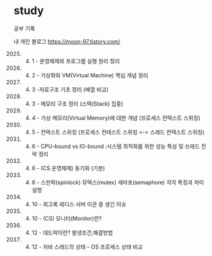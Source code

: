 # study
공부 기록

내 개인 블로그 https://moon-97.tistory.com/


2025. 4. 1 - 운영체제와 프로그램 실행 원리 정리
2025. 4. 2 - 가상화와 VM(Virtual Machine) 핵심 개념 정리
2025. 4. 3 -자료구조 기초 정리 (배열 비교)
2025. 4. 3 - 메모리 구조 정리 (스택(Stack) 집중)
2025. 4. 4 - 가상 메모리(Virtual Memory)에 대한 개념 (프로세스 컨텍스트 스위칭)
2025. 4. 5 - 컨텍스트 스위칭 (프로세스 컨테스트 스위칭 <-> 스레드 컨텍스트 스위칭)
2025. 4. 6 - CPU-bound vs IO-bound :시스템 최적화를 위한 성능 특성 및 쓰레드 전략 정리
2025. 4. 6 - (CS 운영체제) 동기화 (기본)
2025. 4. 6 - 스핀락(spinlock) 뮤텍스(mutex) 세마포(semaphore) 각각 특징과 차이 설명
2025. 4. 10 - 회고록 레디스 서버 이관 중 생긴 이슈
2025. 4. 10 - (CS) 모니터(Monitor)란?
2025. 4. 12 - 데드락이란? 발생조건,해결방법
2025. 4. 12 - 자바 스레드의 상태 – OS 프로세스 상태 비교
     
      
